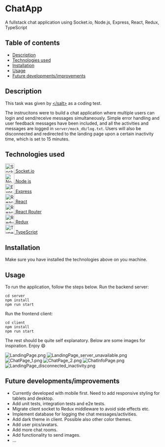 # ChatApp
A fullstack chat application using Socket.io, Node.js, Express, React, Redux, TypeScript
## Table of contents
* [Description](#description)
* [Technologies used](#technologies-used)
* [Installation](#installation)
* [Usage](#usage)
* [Future developments/improvements](#future-developments/improvements)

## Description
This task was given by [&lt;/salt>](https://salt.study/) as a coding test.

The instrucitons were to build a chat application where multiple users can login and send/receive messages simultaneously. Simple error handling and user feedback messages have been included, and all the activities and messages are logged in ```server/mock_db/log.txt```. Users will also be disconnected and redirected to the landing page upon a certain inactivity time, which is set to 15 minutes.

## Technologies used
<a href="https://socket.io/" title="SocketIO"><img src="https://github.com/tomchen/stack-icons/blob/master/logos/socket.io.svg" alt="SocketIO" width="30px" height="30px"></img> Socket.io</a>  
<a href="https://nodejs.org/en/" title="Nodejs"><img src="https://github.com/tomchen/stack-icons/blob/master/logos/nodejs-icon.svg" alt="Nodejs" width="30px" height="30px"></img> Node.js</a>  
<a href="https://expressjs.com/" title="Express"><img src="https://github.com/tomchen/stack-icons/blob/master/logos/express.svg" alt="Express" width="30px" height="30px"></img> Express</a>  
<a href="https://reactjs.org/" title="React"><img src="https://github.com/tomchen/stack-icons/blob/master/logos/react.svg" alt="React" width="30px" height="30px"></img> React</a>  
<a href="https://reactrouter.com/" title="ReactRouter"><img src="https://github.com/tomchen/stack-icons/blob/master/logos/react-router.svg" alt="ReactRouter" width="30px" height="30px"></img> React Router</a>  
<a href="https://redux.js.org/" title="Redux"><img src="https://github.com/tomchen/stack-icons/blob/master/logos/redux.svg" alt="Redux" width="30px" height="30px"></img> Redux</a>  
<a href="https://www.typescriptlang.org/" title="TypeScript"><img src="https://github.com/tomchen/stack-icons/blob/master/logos/typescript-icon.svg" alt="TypeScript" width="30px" height="30px"></img> TypeScript</a>

## Installation
Make sure you have installed the technologies above on you machine.

## Usage
To run the application, follow the steps below.
Run the backend server:
```
cd server
npm install
npm run start
```
Run the frontend client:
```
cd client
npm install
npm run start
```

The rest should be quite self explanatory. Below are some images for inspiration. Enjoy 😄

![LandingPage.png](/Pics/LandingPage.png) ![LandingPage_server_unavailable.png](/Pics/LandingPage_server_unavailable.png)
![ChatPage_1.png](/Pics/ChatPage_1.png) ![ChatPage_2.png](/Pics/ChatPage_2.png) ![ChatInfoPage.png](/Pics/ChatInfoPage.png)
![LandingPage_disconnected_inactivity.png](/Pics/LandingPage_disconnected_inactivity.png)

## Future developments/improvements
* Currently developed with mobile first. Need to add responsive styling for tablets and desktop.
* Add unit tests, integration tests and e2e tests.
* Migrate client socket to Redux middleware to avoid side effects etc.
* Implement database for logging the chat messages/activities.
* Add dark theme in client. Possible also other color themes.
* Add user pics/avatars.
* Add more chat rooms.
* Add functionality to send images.
* ...
